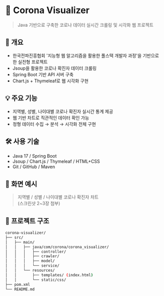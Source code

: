 # 🦠 Corona Visualizer
> Java 기반으로 구축한 코로나 데이터 실시간 크롤링 및 시각화 웹 프로젝트

## 📌 개요
- 한국전파진흥협회 '지능형 웹 알고리즘을 활용한 풀스택 개발자 과정'을 기반으로 한 실전형 프로젝트
- Jsoup을 활용한 코로나 확진자 데이터 크롤링
- Spring Boot 기반 API 서버 구축
- Chart.js + Thymeleaf로 웹 시각화 구현

## 💡 주요 기능
- 지역별, 성별, 나이대별 코로나 확진자 실시간 통계 제공
- 웹 기반 차트로 직관적인 데이터 확인 가능
- 정형 데이터 수집 → 분석 → 시각화 전체 구현

## 🛠 사용 기술
- Java 17 / Spring Boot
- Jsoup / Chart.js / Thymeleaf / HTML+CSS
- Git / GitHub / Maven

## 📸 화면 예시
> 지역별 / 성별 / 나이대별 코로나 확진자 차트  
(스크린샷 2~3장 첨부)

## 📁 프로젝트 구조
```bash
corona-visualizer/
├── src/
│   ├── main/
│   │   ├── java/com/corona/corona_visualizer/
│   │   │   ├── controller/
│   │   │   ├── crawler/
│   │   │   ├── model/
│   │   │   └── service/
│   │   └── resources/
│   │       ├── templates/ (index.html)
│   │       └── static/css/
├── pom.xml
└── README.md
```


